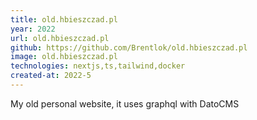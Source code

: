 ```yaml
---
title: old.hbieszczad.pl
year: 2022
url: old.hbieszczad.pl
github: https://github.com/Brentlok/old.hbieszczad.pl
image: old.hbieszczad.pl
technologies: nextjs,ts,tailwind,docker
created-at: 2022-5
---
```


My old personal website, it uses graphql with DatoCMS